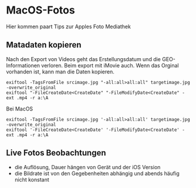 # MacOS-Fotos
Hier kommen paart Tips zur Apples Foto Mediathek

## Matadaten kopieren
Nach den Export von Videos geht das Erstellungsdatum und die GEO-Informationen verloren. Beim export mit iMovie auch.
Wenn das Orginal vorhanden ist, kann man die Daten kopieren.


```
exiftool -TagsFromFile srcimage.jpg "-all:all>all:all" targetimage.jpg -overwrite_original
exiftool "-FileCreateDate<CreateDate" "-FileModifyDate<CreateDate" -ext .mp4 -r a:\A
```


Bei MacOS
```
exiftool -TagsFromFile srcimage.jpg '-all:all>all:all' targetimage.jpg -overwrite_original
exiftool '-FileCreateDate<CreateDate' '-FileModifyDate<CreateDate' -ext .mp4 -r a:\A
```

## Live Fotos Beobachtungen
- die Auflösung, Dauer hängen von Gerät und der iOS Version
- die Bildrate ist von den Gegebenheiten abhängig und abends häufig nicht konstant
